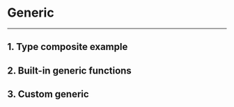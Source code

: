 # Generic

---

## 1. Type composite example

## 2. Built-in generic functions

## 3. Custom generic
